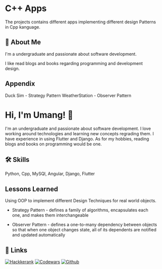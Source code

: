 # C++ Apps

The projects contains different apps implementing different design Patterns in Cpp kanguage.

## 🚀 About Me
I'm a undergraduate and passionate about software development.

I like read blogs and books regarding programming and development design.

## Appendix

Duck Sim - Strategy Pattern
WeatherStation - Observer Pattern

# Hi, I'm Umang! 👋

I'm an undergraduate and passionate about software development. I love working around technologies and learning new concepts regrading them. I have experience in using Flutter and Django. As for my hobbies, reading blogs and books on programming would be one.

## 🛠 Skills
Python, Cpp, MySQl, Angular, Django, Flutter

## Lessons Learned

Using OOP to implement different Design Techniques for real world objects.

* Strategy Pattern - 
    defines a family of algorithms,
    encapsulates each one, and makes them interchangeable

* Observer Pattern - 
    defines a one-to-many dependency between objects so that when
    one object changes state, all of its dependents are notified and updated automatically

## 🔗 Links
[![Hackkerank](https://img.shields.io/badge/Hackerrank-00EA64?style=flat&logo=hackerrank&logoColor=white)](https://www.hackerrank.com/umangramthakur)
[![Codewars](https://img.shields.io/badge/Codewars-grey?style=flat&logo=codewars&logoColor=B1361E)](https://www.codewars.com/users/Umang-Thakur)
[![Github](https://img.shields.io/badge/GitHub-100000?style=flat&logo=github&logoColor=white)](https://github.com/Umang-Thakur)
